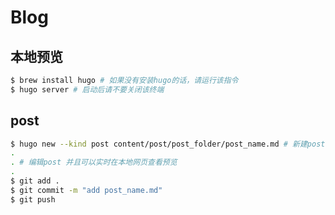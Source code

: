 # Blog
## 本地预览
```bash
$ brew install hugo # 如果没有安装hugo的话，请运行该指令
$ hugo server # 启动后请不要关闭该终端
```
## post
```bash
$ hugo new --kind post content/post/post_folder/post_name.md # 新建post
.
. # 编辑post 并且可以实时在本地网页查看预览
.
$ git add .
$ git commit -m "add post_name.md"
$ git push
```
